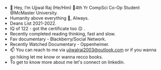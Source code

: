 - 👋 Hey, I’m Ujjwal Raj (He/Him) 🧿4th Yr CompSci Co-Op Student @McMaster University. 
- Humanity above everything 🧿, Always.
- Deans List 2021-2022.
- IQ of 122 - got the certificate too 😌 .
- Recently completed reading thinking, fast and slow.
- Fav documentary - Blackberry/Social Network.
- Recently Watched Documentary -  Oppenheimer. 
- 📫 You can reach to me via ujjwalraj2003@outlook.com or if you wanna go hiking let me know or wanna recco books.
- To get to know more about me let's connect on linkedin.

<!---
UjjwalRaj18/UjjwalRaj18 is a ✨ special ✨ repository because its `README.md` (this file) appears on your GitHub profile.
You can click the Preview link to take a look at your changes.
--->
